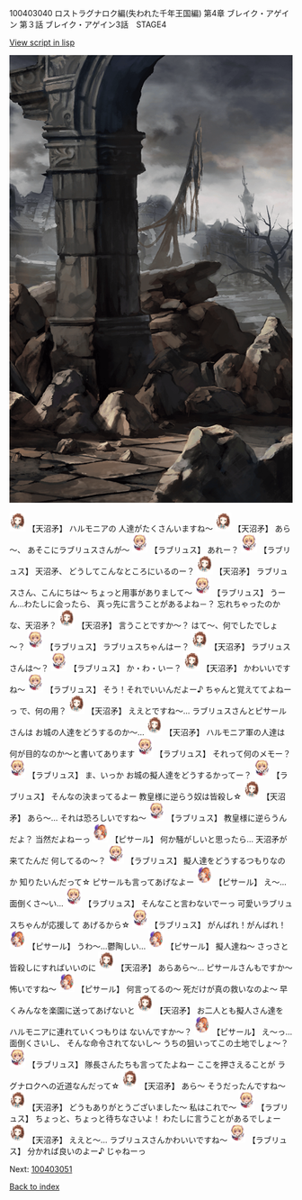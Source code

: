 100403040 ロストラグナロク編(失われた千年王国編) 第4章 ブレイク・アゲイン 第３話 ブレイク・アゲイン3話　STAGE4

[View script in lisp](../scripts/100403040.txt)

![201_border.png](../images/backgrounds/201_border.png)

<img src="../images/units/3300411.png" alt="3300411.png" height="34"/>
【天沼矛】
ハルモニアの
人達がたくさんいますね～

<img src="../images/units/3300411.png" alt="3300411.png" height="34"/>
【天沼矛】
あら～、
あそこにラブリュスさんが～

<img src="../images/units/3200311.png" alt="3200311.png" height="34"/>
【ラブリュス】
あれー？

<img src="../images/units/3200311.png" alt="3200311.png" height="34"/>
【ラブリュス】
天沼矛、
どうしてこんなところにいるのー？

<img src="../images/units/3300411.png" alt="3300411.png" height="34"/>
【天沼矛】
ラブリュスさん、こんにちは～
ちょっと用事がありまして～

<img src="../images/units/3200311.png" alt="3200311.png" height="34"/>
【ラブリュス】
うーん…わたしに会ったら、
真っ先に言うことがあるよね－？
忘れちゃったのかな、天沼矛？

<img src="../images/units/3300411.png" alt="3300411.png" height="34"/>
【天沼矛】
言うことですか～？
はて～、何でしたでしょ～？

<img src="../images/units/3200311.png" alt="3200311.png" height="34"/>
【ラブリュス】
ラブリュスちゃんはー？

<img src="../images/units/3300411.png" alt="3300411.png" height="34"/>
【天沼矛】
ラブリュスさんは～？

<img src="../images/units/3200311.png" alt="3200311.png" height="34"/>
【ラブリュス】
か・わ・いー？

<img src="../images/units/3300411.png" alt="3300411.png" height="34"/>
【天沼矛】
かわいいですね～

<img src="../images/units/3200311.png" alt="3200311.png" height="34"/>
【ラブリュス】
そう！それでいいんだよー♪
ちゃんと覚えててよねーっ
で、何の用？

<img src="../images/units/3300411.png" alt="3300411.png" height="34"/>
【天沼矛】
ええとですね～…
ラブリュスさんとピサールさんは
お城の人達をどうするのか～…

<img src="../images/units/3300411.png" alt="3300411.png" height="34"/>
【天沼矛】
ハルモニア軍の人達は
何が目的なのか～と書いてあります

<img src="../images/units/3200311.png" alt="3200311.png" height="34"/>
【ラブリュス】
それって何のメモー？

<img src="../images/units/3200311.png" alt="3200311.png" height="34"/>
【ラブリュス】
ま、いっか
お城の擬人達をどうするかってー？

<img src="../images/units/3200311.png" alt="3200311.png" height="34"/>
【ラブリュス】
そんなの決まってるよー
教皇様に逆らう奴は皆殺し☆

<img src="../images/units/3300411.png" alt="3300411.png" height="34"/>
【天沼矛】
あら～…
それは恐ろしいですね～

<img src="../images/units/3200311.png" alt="3200311.png" height="34"/>
【ラブリュス】
教皇様に逆らうんだよ？
当然だよねーっ

<img src="../images/units/3302011.png" alt="3302011.png" height="34"/>
【ピサール】
何か騒がしいと思ったら…
天沼矛が来てたんだ
何してるの～？

<img src="../images/units/3200311.png" alt="3200311.png" height="34"/>
【ラブリュス】
擬人達をどうするつもりなのか
知りたいんだって☆
ピサールも言ってあげなよー

<img src="../images/units/3302011.png" alt="3302011.png" height="34"/>
【ピサール】
え～…面倒くさ～い…

<img src="../images/units/3200311.png" alt="3200311.png" height="34"/>
【ラブリュス】
そんなこと言わないでーっ
可愛いラブリュスちゃんが応援して
あげるから☆

<img src="../images/units/3200311.png" alt="3200311.png" height="34"/>
【ラブリュス】
がんばれ！がんばれ！

<img src="../images/units/3302011.png" alt="3302011.png" height="34"/>
【ピサール】
うわ～…鬱陶しい…

<img src="../images/units/3302011.png" alt="3302011.png" height="34"/>
【ピサール】
擬人達ね～
さっさと皆殺しにすればいいのに

<img src="../images/units/3300411.png" alt="3300411.png" height="34"/>
【天沼矛】
あらあら～…
ピサールさんもですか～
怖いですね～

<img src="../images/units/3302011.png" alt="3302011.png" height="34"/>
【ピサール】
何言ってるの～
死だけが真の救いなのよ～
早くみんなを楽園に送ってあげないと

<img src="../images/units/3300411.png" alt="3300411.png" height="34"/>
【天沼矛】
お二人とも擬人さん達を
ハルモニアに連れていくつもりは
ないんですか～？

<img src="../images/units/3302011.png" alt="3302011.png" height="34"/>
【ピサール】
え～っ…面倒くさいし、
そんな命令されてないし～
うちの狙いってこの土地でしょ～？

<img src="../images/units/3200311.png" alt="3200311.png" height="34"/>
【ラブリュス】
隊長さんたちも言ってたよねー
ここを押さえることが
ラグナロクへの近道なんだって☆

<img src="../images/units/3300411.png" alt="3300411.png" height="34"/>
【天沼矛】
あら～
そうだったんですね～

<img src="../images/units/3300411.png" alt="3300411.png" height="34"/>
【天沼矛】
どうもありがとうございました～
私はこれで～

<img src="../images/units/3200311.png" alt="3200311.png" height="34"/>
【ラブリュス】
ちょっと、ちょっと待ちなさいよ！
わたしに言うことがあるでしょー

<img src="../images/units/3300411.png" alt="3300411.png" height="34"/>
【天沼矛】
ええと～…
ラブリュスさんかわいいですね～

<img src="../images/units/3200311.png" alt="3200311.png" height="34"/>
【ラブリュス】
分かれば良いのよー♪
じゃねーっ


Next: [100403051](100403051.md)

[Back to index](index.md)
